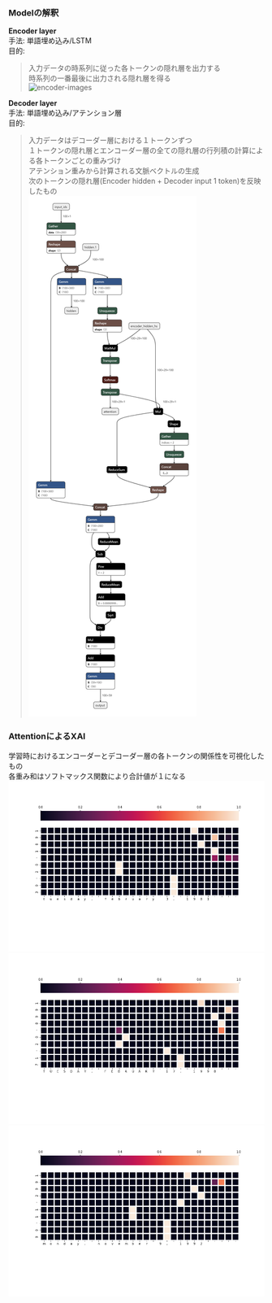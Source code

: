 ### Modelの解釈
**Encoder layer**  
手法: 単語埋め込み/LSTM  
目的:  
>入力データの時系列に従った各トークンの隠れ層を出力する  
>時系列の一番最後に出力される隠れ層を得る   
![encoder-images](./photo/encoder_attention_plot.onnx.png)  

**Decoder layer**  
手法: 単語埋め込み/アテンション層  
目的:  
> 入力データはデコーダー層における１トークンずつ  
> １トークンの隠れ層とエンコーダー層の全ての隠れ層の行列積の計算による各トークンごとの重みづけ  
>  アテンション重みから計算される文脈ベクトルの生成  
> 次のトークンの隠れ層(Encoder hidden + Decoder input 1 token)を反映したもの  
![decoder-images](./photo/decoder_attention_plot.onnx.png)  

### AttentionによるXAI  
学習時におけるエンコーダーとデコーダー層の各トークンの関係性を可視化したもの  
各重み和はソフトマックス関数により合計値が１になる
![](./photo/attention_plot_0.png)  
![](./photo/attention_plot_1.png)  
![](./photo/attention_plot_2.png)  
